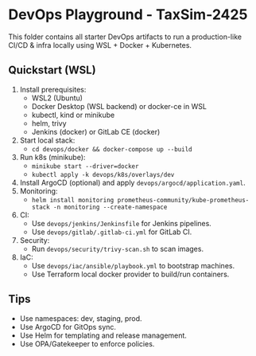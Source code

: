 # DevOps Playground - TaxSim-2425

This folder contains all starter DevOps artifacts to run a production-like CI/CD & infra locally using WSL + Docker + Kubernetes.

## Quickstart (WSL)

1. Install prerequisites:
   - WSL2 (Ubuntu)
   - Docker Desktop (WSL backend) or docker-ce in WSL
   - kubectl, kind or minikube
   - helm, trivy
   - Jenkins (docker) or GitLab CE (docker)
2. Start local stack:
   - `cd devops/docker && docker-compose up --build`
3. Run k8s (minikube):
   - `minikube start --driver=docker`
   - `kubectl apply -k devops/k8s/overlays/dev`
4. Install ArgoCD (optional) and apply `devops/argocd/application.yaml`.
5. Monitoring:
   - `helm install monitoring prometheus-community/kube-prometheus-stack -n monitoring --create-namespace`
6. CI:
   - Use `devops/jenkins/Jenkinsfile` for Jenkins pipelines.
   - Use `devops/gitlab/.gitlab-ci.yml` for GitLab CI.
7. Security:
   - Run `devops/security/trivy-scan.sh` to scan images.
8. IaC:
   - Use `devops/iac/ansible/playbook.yml` to bootstrap machines.
   - Use Terraform local docker provider to build/run containers.

## Tips

- Use namespaces: dev, staging, prod.
- Use ArgoCD for GitOps sync.
- Use Helm for templating and release management.
- Use OPA/Gatekeeper to enforce policies.
